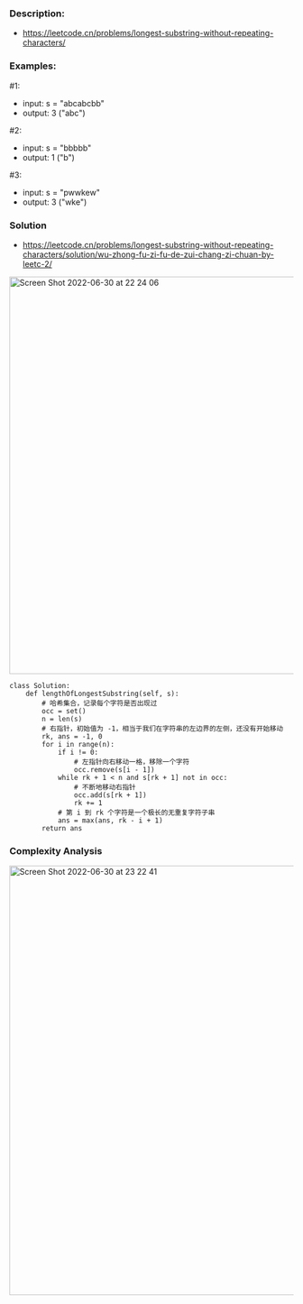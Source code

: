 ### Description:
- https://leetcode.cn/problems/longest-substring-without-repeating-characters/

### Examples:
#1: 
- input: s = "abcabcbb"
- output: 3 ("abc")

#2:
- input: s = "bbbbb"
- output: 1 ("b")

#3:
- input: s = "pwwkew"
- output: 3 ("wke")

### Solution
- https://leetcode.cn/problems/longest-substring-without-repeating-characters/solution/wu-zhong-fu-zi-fu-de-zui-chang-zi-chuan-by-leetc-2/

<img width="705" alt="Screen Shot 2022-06-30 at 22 24 06" src="https://user-images.githubusercontent.com/49216429/176811043-138364ed-85aa-4320-a302-cd6dfe86a1ee.png">

```
class Solution:
    def lengthOfLongestSubstring(self, s):
        # 哈希集合，记录每个字符是否出现过
        occ = set()
        n = len(s)
        # 右指针，初始值为 -1，相当于我们在字符串的左边界的左侧，还没有开始移动
        rk, ans = -1, 0
        for i in range(n):
            if i != 0:
                # 左指针向右移动一格，移除一个字符
                occ.remove(s[i - 1])
            while rk + 1 < n and s[rk + 1] not in occ:
                # 不断地移动右指针
                occ.add(s[rk + 1])
                rk += 1
            # 第 i 到 rk 个字符是一个极长的无重复字符子串
            ans = max(ans, rk - i + 1)
        return ans
```

### Complexity Analysis
<img width="762" alt="Screen Shot 2022-06-30 at 23 22 41" src="https://user-images.githubusercontent.com/49216429/176817206-95da0f3f-4d95-4554-9669-9c8ec55c2604.png">
